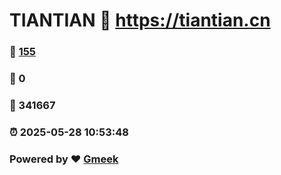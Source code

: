 # TIANTIAN :link: https://tiantian.cn 
### :page_facing_up: [155](https://tiantian.cn/tag.html) 
### :speech_balloon: 0 
### :hibiscus: 341667 
### :alarm_clock: 2025-05-28 10:53:48 
### Powered by :heart: [Gmeek](https://github.com/Meekdai/Gmeek)

